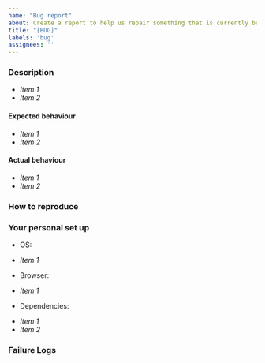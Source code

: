 ```yaml
---
name: "Bug report"
about: Create a report to help us repair something that is currently broken
title: "[BUG]"
labels: 'bug'
assignees: ''
---
```

<!-- Use this template to raise issues about a technical component of the Turing Commons. If you would like to raise an issue about fixing typos, or any other issue related to content or formatting, please use the Typo Report template. -->

### Description
<!-- Use this section to clearly and concisely describe the bug. 
We suggest using bullets (indicated by * or -) or checkboxes [ ] (filled checkbox [x]) here -->

- *Item 1*
- *Item 2*

#### Expected behaviour
<!-- Tell us what you thought would happen. 
We suggest using bullets (indicated by * or -) or checkboxes [ ] (filled checkbox [x]) here -->

- *Item 1*
- *Item 2*

#### Actual behaviour
<!-- Tell us what actually happens. 
We suggest using bullets (indicated by * or -) or checkboxes [ ] (filled checkbox [x]) here -->

- *Item 1*
- *Item 2*

### How to reproduce
<!-- Use this section to describe the steps that a user would take to experience this bug.
For example:
1. Go to '...'
2. Click on '....'
3. Scroll down to '....'
4. See error -->

### Your personal set up
<!-- Tell us a little about the system you're using or tested this bug in. -->

- OS:
<!-- Such as linux or OSX. 
We suggest using bullets (indicated by * or -) or checkboxes [ ] (filled checkbox [x]) here -->

- *Item 1*

- Browser:
<!-- Such as Chrome or Firefox.
We suggest using bullets (indicated by * or -) or checkboxes [ ] (filled checkbox [x]) here -->

- *Item 1*

- Dependencies:
<!-- Such as `jupyter-book` or  `datascience`. You can generate a list of this using `pip freeze` or `conda list` depending on the package manager you are using. YOU MAY SKIP THIS SECTION-->

- *Item 1*
- *Item 2*

### Failure Logs

<!-- Please include any relevant log snippets or files here. You may also include screenshots. -->
